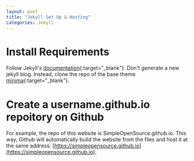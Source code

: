 ```yaml
---
layout: post
title: "Jekyll Set Up & Hosting"
categories: Jekyll
---
```

# Install Requirements
Follow Jekyll's [documentation](https://jekyllrb.com/docs/){:target="_blank"}.
Don't generate a new jekyll blog. Instead, clone the repo of the base theme [minima](https://github.com/jekyll/minima){:target="_blank"}.

# Create a username.github.io repoitory on Github
For example, the repo of this website is SimpleOpenSource.github.io.
This way, Github will automatically build the website from the files and host it at the same address: [https://simpleopensource.github.io](https://simpleopensource.github.io).
